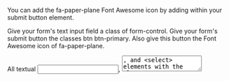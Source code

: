 You can add the fa-paper-plane Font Awesome icon by adding <i class="fa fa-paper-plane"></i> within your submit button element.

Give your form's text input field a class of form-control. Give your form's submit button the classes btn btn-primary. Also give this button the Font Awesome icon of fa-paper-plane.

All textual <input>, <textarea>, and <select> elements with the class .form-control have a width of 100%.

Get Help
Tests
The submit button in your form should have the classes btn btn-primary.
You should add a <i class="fa fa-paper-plane"></i> within your submit button element.
The text input in your form should have the class form-control.
Each of your i elements should have a closing tag.